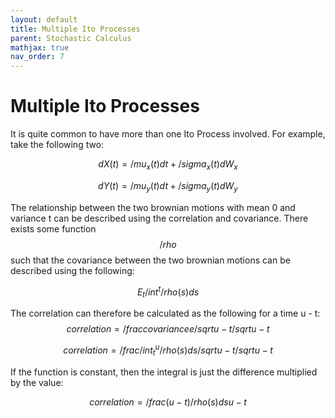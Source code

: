 ```yaml
---
layout: default
title: Multiple Ito Processes
parent: Stochastic Calculus
mathjax: true
nav_order: 7
---
```

# Multiple Ito Processes
It is quite common to have more than one Ito Process involved. For example, take the following two:

$$dX(t) = /mu_x (t)dt + /sigma_x (t)dW_x$$

$$dY(t) = /mu_y (t)dt + /sigma_y (t)dW_y$$

The relationship between the two brownian motions with mean 0 and variance t can be described using the correlation and covariance. There exists some function $$/rho$$ such that the covariance between the two brownian motions can be described using the following:

$$E_t /int_{}^{t} /rho(s)ds$$

The correlation can therefore be calculated as the following for a time u - t:
$$correlation = /frac{covariancee}{/sqrt{u - t} /sqrt{u - t}}$$

$$correlation = /frac{/int_{t}^{u} /rho(s)ds}{/sqrt{u - t} /sqrt{u - t}}$$

If the function is constant, then the integral is just the difference multiplied by the value:

$$correlation = /frac{ (u - t) /rho(s)ds}{u - t}$$

